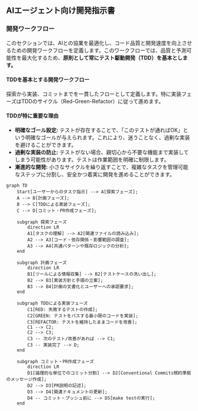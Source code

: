 ## AIエージェント向け開発指示書

### 開発ワークフロー

このセクションでは、AIとの協業を最適化し、コード品質と開発速度を向上させるための開発ワークフローを定義します。このワークフローでは、品質と予測可能性を最大化するため、**原則として常にテスト駆動開発（TDD）を基本とします。**

#### TDDを基本とする開発ワークフロー

探索から実装、コミットまでを一貫したフローとして定義します。特に実装フェーズはTDDのサイクル（Red-Green-Refactor）に従って進めます。

#### TDDが特に重要な理由

* **明確なゴール設定:** テストが存在することで、「このテストが通ればOK」という明確なゴールが与えられます。これにより、迷うことなく、過剰な実装を避けることができます。
* **過剰な実装の防止:** テストがない場合、親切心から不要な機能まで実装してしまう可能性があります。テストは作業範囲を明確に制限します。
* **漸進的な開発:** 小さなサイクルを繰り返すことで、複雑なタスクを管理可能なステップに分割し、安全かつ着実に開発を進めることができます。

```mermaid
graph TD
    Start[ユーザーからのタスク指示] --> A[探索フェーズ];
    A --> B[計画フェーズ];
    B --> C[TDDによる実装フェーズ];
    C --> D[コミット・PR作成フェーズ];

    subgraph 探索フェーズ
        direction LR
        A1[タスクの理解] --> A2[関連ファイルの読み込み];
        A2 --> A3[コード・依存関係・影響範囲の調査];
        A3 --> A4[共通パターンや既存ロジックの分析];
    end

    subgraph 計画フェーズ
        direction LR
        B1[ツールによる情報収集] --> B2[テストケースの洗い出し];
        B2 --> B3[実装方針と手順の立案];
        B3 --> B4[計画の文書化とユーザーへの承認要求];
    end

    subgraph TDDによる実装フェーズ
        C1[RED: 失敗するテストの作成];
        C2[GREEN: テストをパスする最小限のコードを実装];
        C3[REFACTOR: テストを維持したままコードを改善];
        C1 --> C2;
        C2 --> C3;
        C3 -- 次のテスト/改善があれば --> C1;
        C3 -- 実装完了 --> D;
    end

    subgraph コミット・PR作成フェーズ
        direction LR
        D1[論理的な単位でのコミット分割] --> D2[Conventional Commits規約準拠のメッセージ作成];
        D2 --> D3[PR説明の記述];
        D3 --> D4[関連ドキュメントの更新];
        D4 -- コミット・プッシュ前に --> D5[make testの実行];
    end
```
